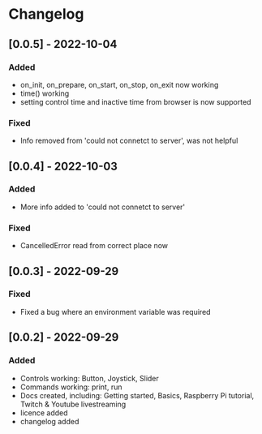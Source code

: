 # Changelog

## [0.0.5] - 2022-10-04

### Added

- on_init, on_prepare, on_start, on_stop, on_exit now working
- time() working
- setting control time and inactive time from browser is now supported

### Fixed

- Info removed from 'could not connetct to server', was not helpful

## [0.0.4] - 2022-10-03

### Added

- More info added to 'could not connetct to server'

### Fixed

- CancelledError read from correct place now

## [0.0.3] - 2022-09-29

### Fixed

- Fixed a bug where an environment variable was required

## [0.0.2] - 2022-09-29

### Added

- Controls working: Button, Joystick, Slider
- Commands working: print, run
- Docs created, including: Getting started, Basics, Raspberry Pi tutorial, Twitch & Youtube livestreaming
- licence added
- changelog added
